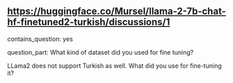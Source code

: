 ## https://huggingface.co/Mursel/llama-2-7b-chat-hf-finetuned2-turkish/discussions/1

contains_question: yes

question_part: What kind of dataset did you used for fine tuning?

LLama2 does not support Turkish as well. What did you use for fine-tuning it?